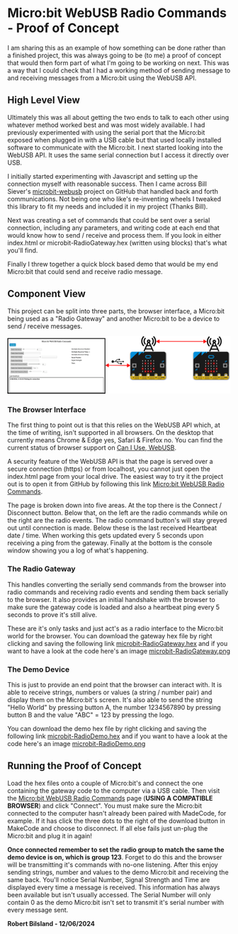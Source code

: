 # Micro:bit WebUSB Radio Commands - Proof of Concept
I am sharing this as an example of how something can be done rather than a finished project, this was always going to be (to me) a proof of concept that would then form part of what I'm going to be working on next. This was a way that I could check that I had a working method of sending message to and receiving messages from a Micro:bit using the WebUSB API.

## High Level View

Ultimately this was all about getting the two ends to talk to each other using whatever method worked best and was most widely available. I had previously experimented with using the serial port that the Micro:bit exposed when plugged in with a USB cable but that used locally installed software to communicate with the Micro:bit. I next started looking into the WebUSB API. It uses the same serial connection but I access it directly over USB.

I initially started experimenting with Javascript and setting up the connection myself with reasonable success. Then I came across Bill Siever's [microbit-webusb](https://github.com/bsiever/microbit-webusb) project on GitHub that handled back and forth communications. Not being one who like's re-inventing wheels I tweaked this library to fit my needs and included it in my project (Thanks Bill).

Next was creating a set of commands that could be sent over a serial connection, including any parameters, and writing code at each end that would know how to send / receive and process them. If you look in either index.html or microbit-RadioGateway.hex (written using blocks) that's what you'll find.

Finally I threw together a quick block based demo that would be my end Micro:bit that could send and receive radio message.

## Component View   

This project can be split into three parts, the browser interface, a Micro:bit being used as a "Radio Gateway" and another Micro:bit to be a device to send / receive messages.

![](images/MicrobitWebUSB.png?raw=true)



### The Browser Interface
The first thing to point out is that this relies on the WebUSB API which, at the time of writing, isn't supported in all browsers. On the desktop that currently means Chrome & Edge yes, Safari & Firefox no. You can find the current status of browser support on [Can I Use, WebUSB](https://caniuse.com/webusb).

A security feature of the WebUSB API is that the page is served over a secure connection (https) or from localhost, you cannot just open the index.html page from your local drive. The easiest way to try it the project out is to open it from GitHub by following this link [Micro:bit WebUSB Radio Commands](https://rbilsland.github.io/MicrobitWebUSBRadioCommands-PoC/src/).

The page is broken down into five areas. At the top there is the Connect / Disconnect button. Below that, on the left are the radio commands while on the right are the radio events. The radio command button's will stay greyed out until connection is made. Below these is the last received Heartbeat date / time. When working this gets updated every 5 seconds upon receiving a ping from the gateway. Finally at the bottom is the console window showing you a log of what's happening.

### The Radio Gateway
This handles converting the serially send commands from the browser into radio commands and receiving radio events and sending them back serially to the browser. It also provides an initial handshake with the browser to make sure the gateway code is loaded and also a heartbeat ping every 5 seconds to prove it's still alive.

These are it's only tasks and just act's as a radio interface to the Micro:bit world for the browser. You can download the gateway hex file by right clicking and saving the following link [microbit-RadioGateway.hex](hex/microbit-RadioGateway.hex?raw=True) and if you want to have a look at the code here's an image [microbit-RadioGateway.png](images/microbit-RadioGateway.png?raw=True)

### The Demo Device 
This is just to provide an end point that the browser can interact with. It is able to receive strings, numbers or values (a string / number pair) and display them on the Micro:bit's screen. It's also able to send the string "Hello World" by pressing button A, the number 1234567890 by pressing button B and the value "ABC" = 123 by pressing the logo.

You can download the demo hex file by right clicking and saving the following link [microbit-RadioDemo.hex](hex/microbit-RadioDemo.hex?raw=True) and if you want to have a look at the code here's an image [microbit-RadioDemo.png](images/microbit-RadioDemo.png?raw=True)

## Running the Proof of Concept
Load the hex files onto a couple of Micro:bit's and connect the one containing the gateway code to the computer via a USB cable. Then visit the [Micro:bit WebUSB Radio Commands](https://rbilsland.github.io/MicrobitWebUSBRadioCommands-PoC/src/) page (**USING A COMPATIBLE BROWSER**) and click "Connect". You must make sure the Micro:bit connected to the computer hasn't already been paired with MadeCode, for example. If it has click the three dots to the right of the download button in MakeCode and choose to disconnect. If all else fails just un-plug the Micro:bit and plug it in again!

**Once connected remember to set the radio group to match the same the demo device is on, which is group 123**. Forget to do this and the browser will be transmitting it's commands with no-one listening. After this enjoy sending strings, number and values to the demo Micro:bit and receiving the same back. You'll notice Serial Number, Signal Strength and Time are displayed every time a message is received. This information has always been available but isn't usually accessed. The Serial Number will only contain 0 as the demo Micro:bit isn't set to transmit it's serial number with every message sent.

**Robert Bilsland - 12/06/2024**
